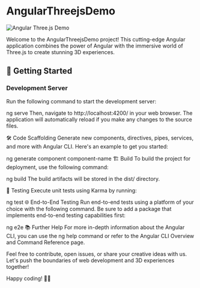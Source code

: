 # AngularThreejsDemo

![Angular Three.js Demo](https://your-image-url-here.com)

Welcome to the AngularThreejsDemo project! This cutting-edge Angular application combines the power of Angular with the immersive world of Three.js to create stunning 3D experiences.

## 🚀 Getting Started

### Development Server

Run the following command to start the development server:

ng serve
Then, navigate to http://localhost:4200/ in your web browser. The application will automatically reload if you make any changes to the source files.

🛠️ Code Scaffolding
Generate new components, directives, pipes, services, and more with Angular CLI. Here's an example to get you started:

ng generate component component-name
🏗️ Build
To build the project for deployment, use the following command:

ng build
The build artifacts will be stored in the dist/ directory.

🧪 Testing
Execute unit tests using Karma by running:

ng test
🌐 End-to-End Testing
Run end-to-end tests using a platform of your choice with the following command. Be sure to add a package that implements end-to-end testing capabilities first:

ng e2e
📚 Further Help
For more in-depth information about the Angular CLI, you can use the ng help command or refer to the Angular CLI Overview and Command Reference page.

Feel free to contribute, open issues, or share your creative ideas with us. Let's push the boundaries of web development and 3D experiences together!

Happy coding! 🚀🌟



